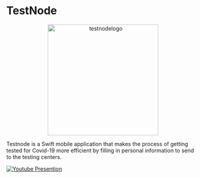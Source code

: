 # TestNode

<div align="center">
<img width="289" alt="testnodelogo" src="https://user-images.githubusercontent.com/67167039/166089832-a80e7b64-bfd0-40a2-916e-1f826c950f86.png">
</div>
  
Testnode is a Swift mobile application that makes the process of getting tested for Covid-19 more efficient by filling in personal information to send to the testing centers.

[![Youtube Presention](https://img.youtube.com/vi/-XP5CEz0Lxs/0.jpg)](https://www.youtube.com/watch?v=-XP5CEz0Lxs)
